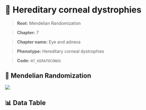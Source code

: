 # 🧪 Hereditary corneal dystrophies

> **Root:** Mendelian Randomization

> **Chapter:** 7  

> **Chapter name:** Eye and adnexa

> **Phenotype:** Hereditary corneal dystrophies  

> **Code:** `H7_KERATOCONUS`

## 🧬 Mendelian Randomization  

<img src="/MR/Figures/Forward/H7_KERATOCONUS.png"/>

## 📊 Data Table

<CsvTableMRF src="/MR/Data/Forward/H7_KERATOCONUS.csv"/>
